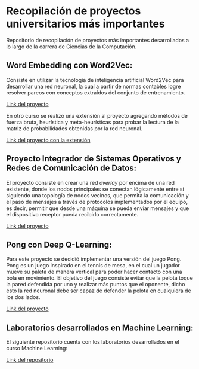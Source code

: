 # Recopilación de proyectos universitarios más importantes
Repositorio de recopilación de proyectos más importantes desarrollados a lo largo de la carrera de Ciencias de la Computación.

## Word Embedding con Word2Vec:

Consiste en utilizar la tecnología de inteligencia artificial Word2Vec para desarrollar una red neuronal, la cual a partir de normas contables logre resolver pareos con conceptos extraídos del conjunto de entrenamiento.

[Link del proyecto](https://colab.research.google.com/drive/1_Zs0lOFndHZOX9gAINYQtLhY4H50auJK?usp=sharing)

En otro curso se realizó una extensión al proyecto agregando métodos de fuerza bruta, heurística y meta-heurísticas para probar la lectura de la matriz de probabilidades obtenidas por la red neuronal.

[Link del proyecto con la extensión](https://github.com/UCR-ECCI-MM/tareas-programadas-mugiwaras/tree/main/Tarea_Programada_2/Entrega%202)

## Proyecto Integrador de Sistemas Operativos y Redes de Comunicación de Datos:

El proyecto consiste en crear una red _overlay_ por encima de una red existente, donde los nodos principales  se conectan lógicamente entre sí siguiendo una topología de nodos vecinos, que permita la comunicación y el paso de mensajes a través de protocolos implementados por el equipo, es decir, permitir que desde una máquina se pueda enviar mensajes y que el dispositivo receptor pueda recibirlo correctamente.

[Link del proyecto](https://git.ucr.ac.cr/anonymous/anonymous)

## Pong con Deep Q-Learning:

Para este proyecto se decidió implementar una versión del juego Pong. Pong es un juego inspirado en el tennis de mesa, en el cual un jugador mueve su paleta de manera vertical para poder hacer contacto con una bola en movimiento. El objetivo del juego consiste evitar que la pelota toque la pared defendida por uno y realizar más puntos que el oponente, dicho esto la red neuronal debe ser capaz de defender la pelota en cualquiera de los dos lados.

[Link del proyecto](https://github.com/mantofer02/CI-0148-2022-S2/tree/main/Proyecto/Version%200.3)

## Laboratorios desarrollados en Machine Learning:

El siguiente repositorio cuenta con los laboratorios desarrollados en el curso Machine Learning:

[Link del repositorio](https://github.com/Roypc86/Laboratorios-Machine-Learning)
